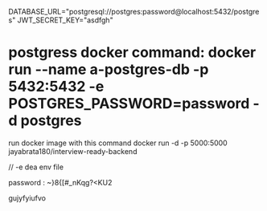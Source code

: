 

DATABASE_URL="postgresql://postgres:password@localhost:5432/postgres"
JWT_SECRET_KEY="asdfgh"

# postgress docker command: docker run --name a-postgres-db -p 5432:5432 -e POSTGRES_PASSWORD=password -d postgres

run docker image with this command
docker run -d -p 5000:5000 jayabrata180/interview-ready-backend

// -e dea env file


password : ~}8{[#_nKqg?<KU2

gujyfyiufvo